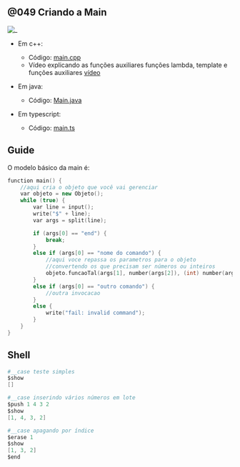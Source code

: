 ## @049 Criando a Main

![_](https://raw.githubusercontent.com/qxcodepoo/arcade/master/base/049/cover.jpg)

- Em c++:
  - Código: [main.cpp](https://raw.githubusercontent.com/qxcodepoo/arcade/master/base/049/main.cpp)
  - Vídeo explicando as funções auxiliares funções lambda, template e funções auxiliares [vídeo](https://youtu.be/u4FwmKEwGBo)

- Em java:
  - Código: [Main.java](https://raw.githubusercontent.com/qxcodepoo/arcade/master/base/049/Main.java)

- Em typescript:
  - Código: [main.ts](https://raw.githubusercontent.com/qxcodepoo/arcade/master/base/049/main.ts)

## Guide

O modelo básico da main é:

```cpp
function main() {
    //aqui cria o objeto que você vai gerenciar
    var objeto = new Objeto();
    while (true) {
        var line = input();
        write("$" + line);
        var args = split(line);

        if (args[0] == "end") {
            break;
        }
        else if (args[0] == "nome do comando") {
            //aqui voce repassa os parametros para o objeto
            //convertendo os que precisam ser números ou inteiros
            objeto.funcaoTal(args[1], number(args[2]), (int) number(args[3]));
        }
        else if (args[0] == "outro comando") {
            //outra invocacao
        }
        else {
            write("fail: invalid command");
        }
    }
}
```

## Shell

```s
#__case teste simples
$show
[]

#__case inserindo vários números em lote
$push 1 4 3 2
$show
[1, 4, 3, 2]

#__case apagando por índice
$erase 1
$show
[1, 3, 2]
$end
```

